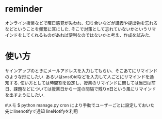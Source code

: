 # reminder
オンライン授業などで曜日感覚が失われ、知り合いなどが講義や提出物を忘れるなどということを頻繁に耳にした.
そこで対策として忘れていないかというリマインドをしてくれるものがあれば便利なのではないかと考え、作成を試みた.


# 使い方
サインアップのときにメールアドレスを入力してもらい、そこあてにリマインドのような形にしたい.
あるいはsnsのidなどを入力して人ごとにリマインドを通知する.
使い方としては時間割を設定し、授業のリマインドに関しては当日は前日、課題などについては授業日から一定の間隔で残りn日という風にリマインドを出すようにしたい.



#メモ
$ python manage.py cron
により手動でユーザーごとに設定しておいた先にlinenotifyで通知
lineNotifyを利用
